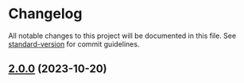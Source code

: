 # Changelog

All notable changes to this project will be documented in this file. See [standard-version](https://github.com/conventional-changelog/standard-version) for commit guidelines.

## [2.0.0](https://github.com/alex-lit/lint-kit/compare/v1.0.0...v2.0.0) (2023-10-20)
